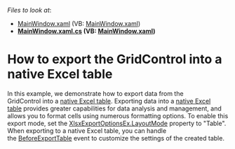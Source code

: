<!-- default file list -->
*Files to look at*:

* [MainWindow.xaml](./CS/WpfApplication80/MainWindow.xaml) (VB: [MainWindow.xaml](./VB/WpfApplication80/MainWindow.xaml))
* **[MainWindow.xaml.cs](./CS/WpfApplication80/MainWindow.xaml.cs) (VB: [MainWindow.xaml](./VB/WpfApplication80/MainWindow.xaml))**
<!-- default file list end -->
# How to export the GridControl into a native Excel table


<p>In this example, we demonstrate how to export data from the GridControl into a <a href="https://support.office.com/en-us/article/Overview-of-Excel-tables-7ab0bb7d-3a9e-4b56-a3c9-6c94334e492c">native Excel table</a>. Exporting data into a <a href="https://support.office.com/en-us/article/Overview-of-Excel-tables-7ab0bb7d-3a9e-4b56-a3c9-6c94334e492c">native Excel table</a> provides greater capabilities for data analysis and management, and allows you to format cells using numerous formatting options. To enable this export mode, set the <a href="https://documentation.devexpress.com/#CoreLibraries/DevExpressXtraPrintingXlsxExportOptionsEx_LayoutModetopic">XlsxExportOptionsEx.LayoutMode</a> property to "Table".<br>When exporting to a native Excel table, you can handle the <a href="https://documentation.devexpress.com/CoreLibraries/DevExpressXtraPrintingXlsxExportOptionsEx_BeforeExportTabletopic.aspx">BeforeExportTable</a> event to customize the settings of the created table.</p>

<br/>


